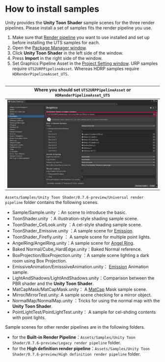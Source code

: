 # How to install samples

Unity provides  the **Unity Toon Shader** sample scenes for the three render pipelines. Please install a set of samples fits the render pipeline you use.

1. Make sure that [Render pipeline](https://docs.unity3d.com/2022.2/Documentation/Manual/render-pipelines.html) you want to use installed and set up before installing the UTS samples for each. 
1. Open the [Package Manager window](https://docs.unity3d.com/2022.2/Documentation/Manual/Packages.html).
1. Click **Unity Toon Shader** in the left side of the window.
1. Press **Import** in the right side of the window.
1. Set Graphics Pipeline Asset in the [Project Setting window](#https://docs.unity3d.com/2022.2/Documentation/Manual/comp-ManagerGroup.html).  URP samples require `UTS2URPPipelineAsset`. Whereas HDRP samples require  `HDRenderPipelineAsset_UTS`.
<br/><br/>

| Where you should set `UTS2URPPipelineAsset` or `HDRenderPipelineAsset_UTS` |
| -- |
| <img src="images/UtsProjectSettingsWindow.png">|


 `Assets/Samples/Unity Toon Shader/0.7.6-preview/Universal render pipeline` folder contains the following scenes.

* Sample/Sample.unity        ：An scene to introduce the basic.  
* ToonShader.unity            ：A illustration-style shading sample scene.  
* ToonShader_CelLook.unity    ：A cel-style shading sample scene.  
* ToonShader_Emissive.unity    ：A sample scene for [Emission](Emission.md).  
* ToonShader_Firefly.unity    ： A sample scene for multiple point lights.  
* AngelRing/AngelRing.unity：A sample scene for [Angel Ring](AngelRing.md).
* Baked Normal/Cube_HardEdge.unity：Baked Normal reference.  
* BoxProjection/BoxProjection.unity        ：A sample scene lighting a dark room using Box Projection.  
* EmissiveAnimation/EmisssiveAnimation.unity： [Emission](Emission.md) Animation sample.  
* LightAndShadows/LightAndShadows.unity：Comparison between the PBR shader and the **Unity Toon Shader**.  
* MatCapMask/MatCapMask.unity： A [MatCap](MatCap.md) Mask sample scene.  
* Mirror/MirrorTest.unity: A sample scene checking for a mirror object.  
* NormalMap/NormalMap.unity    ：Tricks for using the normal map with the **Unity Toon Shader**.  
* PointLightTest/PointLightTest.unity： A sample for cel-shding contents with point lights.  

 
Sample scenes for other render pipelines are in the following folders.  
* for the **Built-in Render Pipeline**：`Assets/Samples/Unity Toon Shader/0.7.6-preview/Legacy render pipeline` folder. 
* for the **High definition render pipeline**：`Assets/Samples/Unity Toon Shader/0.7.6-preview/High definition render pipeline` folder.